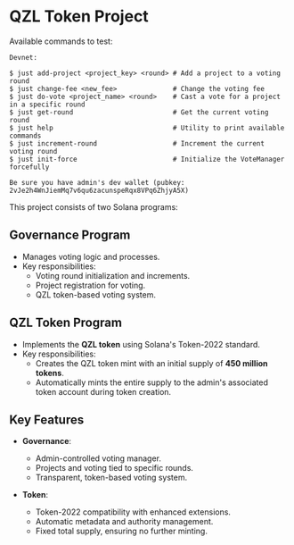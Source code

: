 # QZL Token Project

Available commands to test:
```shell
Devnet:

$ just add-project <project_key> <round> # Add a project to a voting round
$ just change-fee <new_fee>              # Change the voting fee
$ just do-vote <project_name> <round>    # Cast a vote for a project in a specific round
$ just get-round                         # Get the current voting round
$ just help                              # Utility to print available commands
$ just increment-round                   # Increment the current voting round
$ just init-force                        # Initialize the VoteManager forcefully

Be sure you have admin's dev wallet (pubkey: 2vJe2h4WnJiemMq7v6qu6zacunspeRqx8VPq6ZhjyA5X)
```

This project consists of two Solana programs:

## Governance Program
- Manages voting logic and processes.
- Key responsibilities:
  - Voting round initialization and increments.
  - Project registration for voting.
  - QZL token-based voting system.

## QZL Token Program
- Implements the **QZL token** using Solana's Token-2022 standard.
- Key responsibilities:
  - Creates the QZL token mint with an initial supply of **450 million tokens**.
  - Automatically mints the entire supply to the admin's associated token account during token creation.

## Key Features
- **Governance**:
  - Admin-controlled voting manager.
  - Projects and voting tied to specific rounds.
  - Transparent, token-based voting system.
  
- **Token**:
  - Token-2022 compatibility with enhanced extensions.
  - Automatic metadata and authority management.
  - Fixed total supply, ensuring no further minting.

